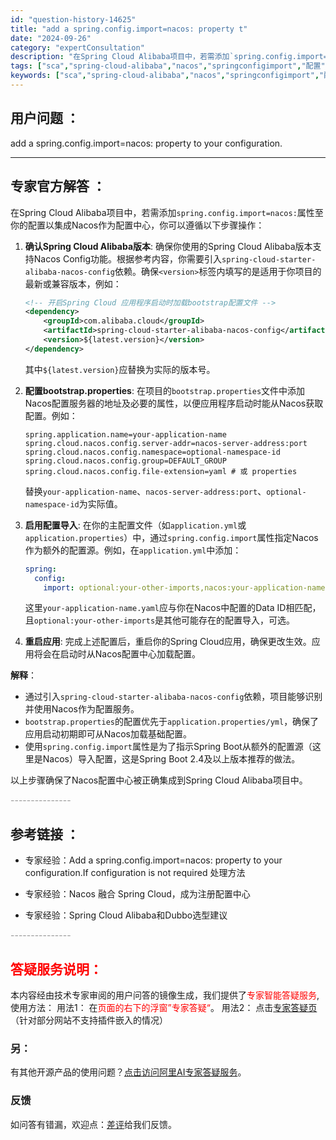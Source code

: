 ```yaml
---
id: "question-history-14625"
title: "add a spring.config.import=nacos: property t"
date: "2024-09-26"
category: "expertConsultation"
description: "在Spring Cloud Alibaba项目中，若需添加`spring.config.import=nacos:`属性至你的配置以集成Nacos作为配置中心，你可以遵循以下步骤操作：1. **确认Spring Cloud Alibaba版本**: 确保你使用的Spring Cloud Alibab"
tags: ["sca","spring-cloud-alibaba","nacos","springconfigimport","配置","导入","属性"]
keywords: ["sca","spring-cloud-alibaba","nacos","springconfigimport","配置","导入","属性"]
---
```


## 用户问题 ： 
 add a spring.config.import=nacos: property to your configuration.  

---------------
## 专家官方解答 ：

在Spring Cloud Alibaba项目中，若需添加`spring.config.import=nacos:`属性至你的配置以集成Nacos作为配置中心，你可以遵循以下步骤操作：

1. **确认Spring Cloud Alibaba版本**: 确保你使用的Spring Cloud Alibaba版本支持Nacos Config功能。根据参考内容，你需要引入`spring-cloud-starter-alibaba-nacos-config`依赖。确保`<version>`标签内填写的是适用于你项目的最新或兼容版本，例如：
   ```xml
   <!-- 开启Spring Cloud 应用程序启动时加载bootstrap配置文件 -->
   <dependency>
       <groupId>com.alibaba.cloud</groupId>
       <artifactId>spring-cloud-starter-alibaba-nacos-config</artifactId>
       <version>${latest.version}</version>
   </dependency>
   ```
   其中`${latest.version}`应替换为实际的版本号。

2. **配置bootstrap.properties**: 在项目的`bootstrap.properties`文件中添加Nacos配置服务器的地址及必要的属性，以便应用程序启动时能从Nacos获取配置。例如：
   ```properties
   spring.application.name=your-application-name
   spring.cloud.nacos.config.server-addr=nacos-server-address:port
   spring.cloud.nacos.config.namespace=optional-namespace-id
   spring.cloud.nacos.config.group=DEFAULT_GROUP
   spring.cloud.nacos.config.file-extension=yaml # 或 properties
   ```
   替换`your-application-name`、`nacos-server-address:port`、`optional-namespace-id`为实际值。

3. **启用配置导入**: 在你的主配置文件（如`application.yml`或`application.properties`）中，通过`spring.config.import`属性指定Nacos作为额外的配置源。例如，在`application.yml`中添加：
   ```yaml
   spring:
     config:
       import: optional:your-other-imports,nacos:your-application-name.yaml
   ```
   这里`your-application-name.yaml`应与你在Nacos中配置的Data ID相匹配，且`optional:your-other-imports`是其他可能存在的配置导入，可选。

4. **重启应用**: 完成上述配置后，重启你的Spring Cloud应用，确保更改生效。应用将会在启动时从Nacos配置中心加载配置。

**解释**：
- 通过引入`spring-cloud-starter-alibaba-nacos-config`依赖，项目能够识别并使用Nacos作为配置服务。
- `bootstrap.properties`的配置优先于`application.properties/yml`，确保了应用启动初期即可从Nacos加载基础配置。
- 使用`spring.config.import`属性是为了指示Spring Boot从额外的配置源（这里是Nacos）导入配置，这是Spring Boot 2.4及以上版本推荐的做法。

以上步骤确保了Nacos配置中心被正确集成到Spring Cloud Alibaba项目中。


<font color="#949494">---------------</font> 


## 参考链接 ：

* 专家经验：Add a spring.config.import=nacos: property to your configuration.If configuration is not required 处理方法 
 
 * 专家经验：Nacos 融合 Spring Cloud，成为注册配置中心 
 
 * 专家经验：Spring Cloud Alibaba和Dubbo选型建议 


 <font color="#949494">---------------</font> 
 


## <font color="#FF0000">答疑服务说明：</font> 

本内容经由技术专家审阅的用户问答的镜像生成，我们提供了<font color="#FF0000">专家智能答疑服务</font>,使用方法：
用法1： 在<font color="#FF0000">页面的右下的浮窗”专家答疑“</font>。
用法2： 点击[专家答疑页](https://answer.opensource.alibaba.com/docs/intro)（针对部分网站不支持插件嵌入的情况）
### 另：


有其他开源产品的使用问题？[点击访问阿里AI专家答疑服务](https://answer.opensource.alibaba.com/docs/intro)。
### 反馈
如问答有错漏，欢迎点：[差评](https://ai.nacos.io/user/feedbackByEnhancerGradePOJOID?enhancerGradePOJOId=14627)给我们反馈。
